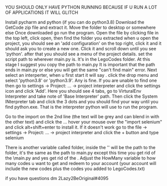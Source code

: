 YOU SHOULD ONLY HAVE PYTHON RUNNING BECAUSE IF U RUN A LOT OF APPLICATIONS IT WILL GLITCH

Install pycharm and python (if you can do python3.8) Download the GetCode zip file and extract it. Move the folder to desktop or somewhere else
Once downloaded go run the program. Open the file by clicking file in the top left, click open, then find the folder you extracted
when u open the project, you should see an 'add configuration' on the top right, click it and it should ask you to create a new one. Click it and scroll down until you see 'python'.
after that you should see a menu of the project details. set the script path to wherever main.py is. It's in the LegoCodes folder. At this stage I suggest you copy the path to main.py It is important that the path ends in main.py or else you will get the same "can't find main" error. Next select an interperter, when u first start it will say . click the drop menu and select 'python3.8' or 'python3.9'. Any is fine.
If you are unable to find one then go to settings -> Project: ... -> project interpreter and click the settings icon and click 'Add'. Here you should see 4 tabs, go to VirturalEnv Interpreter and take note of 'Base Interpreter' path. Then click the System INterpreter tab and click the 3 dots and you should find your way until you find python.exe. That is the interpreter python will use to run the program.

Go to the import on the 2nd line (the text will be grey and can blend in with the other text) and click the ... hover your mouse over the "import selenium" and click alt+shift+enter to install it. If it doesn't work go to the file -> settings -> Project: ... -> project interpreter and click the + button and type selenium

There is another variable called folder, inside the '' will be the path to the folder, it's the same as the path to main.py except this time you get rid of the \main.py and yes get rid of the \. 
Adjust the HowMany variable to how many codes u want to get and redeem to your account (your account will include the new codes plus the codes you added to LegoCodes.txt)



if you have questions dm 2Lazy2BeOriginal#4095
